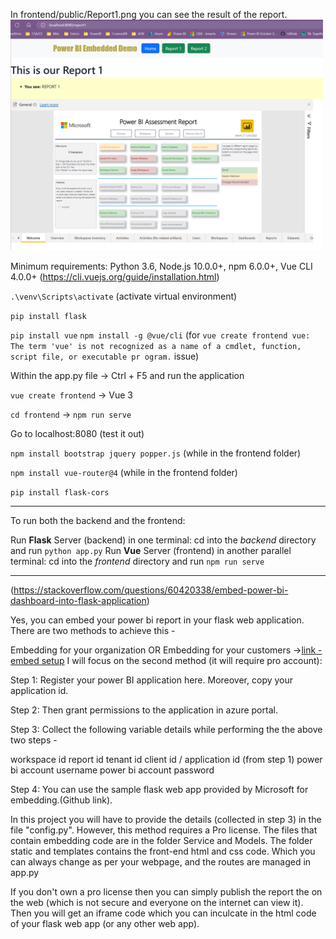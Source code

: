 
In frontend/public/Report1.png you can see the result of the report.
<img src="frontend/public/Report1.png" alt="Report1 on webpage" width="500"/>


Minimum requirements: Python 3.6, Node.js 10.0.0+, npm 6.0.0+, Vue CLI 4.0.0+ (https://cli.vuejs.org/guide/installation.html) 

`.\venv\Scripts\activate` (activate virtual environment)

`pip install flask`

`pip install vue`
`npm install -g @vue/cli` (for `vue create frontend vue: The term 'vue' is not recognized as a name of a cmdlet, function, script file, or executable pr ogram.` issue)


Within the app.py file -> Ctrl + F5 and run the application

`vue create frontend`   -> Vue 3 

`cd frontend` -> `npm run serve`

Go to localhost:8080 (test it out)

`npm install bootstrap jquery popper.js` (while in the frontend folder)

`npm install vue-router@4` (while in the frontend folder)

`pip install flask-cors`

----- 

To run both the backend and the frontend:

Run **Flask** Server (backend) in one terminal: cd into the *backend* directory and run `python app.py`
Run **Vue** Server (frontend) in another parallel terminal: cd into the *frontend* directory and run `npm run serve`

-----
(https://stackoverflow.com/questions/60420338/embed-power-bi-dashboard-into-flask-application)

Yes, you can embed your power bi report in your flask web application. There are two methods to achieve this -

Embedding for your organization OR Embedding for your customers  ->[link - embed setup](https://app.powerbi.com/embedsetup)
I will focus on the second method (it will require pro account):

Step 1: Register your power BI application here. Moreover, copy your application id.

Step 2: Then grant permissions to the application in azure portal.

Step 3: Collect the following variable details while performing the the above two steps -

workspace id
report id
tenant id
client id / application id (from step 1)
power bi account username
power bi account password

Step 4: You can use the sample flask web app provided by Microsoft for embedding.(Github link).

In this project you will have to provide the details (collected in step 3) in the file "config.py". However, this method requires a Pro license. The files that contain embedding code are in the folder Service and Models. The folder static and templates contains the front-end html and css code. Which you can always change as per your webpage, and the routes are managed in app.py

If you don't own a pro license then you can simply publish the report the on the web (which is not secure and everyone on the internet can view it). Then you will get an iframe code which you can inculcate in the html code of your flask web app (or any other web app).